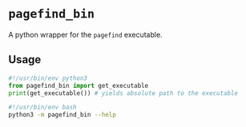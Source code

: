 <!-- Note: this is a template file that is used for both the `pagefind_bin` and
`pagefind_bin_extended` python packages. All occurrences of `pagefind_bin` will
be replaced with the actual package name. -->
# `pagefind_bin`
A python wrapper for the `pagefind` executable.

## Usage

```py
#!/usr/bin/env python3
from pagefind_bin import get_executable
print(get_executable()) # yields absolute path to the executable
```

```sh
#!/usr/bin/env bash
python3 -m pagefind_bin --help
```
